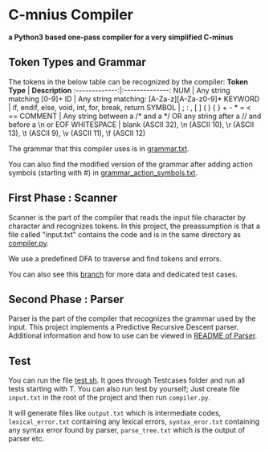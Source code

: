 # C-mnius Compiler

**a Python3 based one-pass compiler for a very simplified C-minus**

## Token Types and Grammar

The tokens in the below table can be recognized by the compiler:
**Token Type** | **Description**
:-------------:|:--------------:
NUM | Any string matching [0-9]+
ID | Any string matching: [A-Za-z][A-Za-z0-9]*
KEYWORD | if, endif, else, void, int, for, break, return
SYMBOL | ; : , [ ] ( ) { } + - * = < ==
COMMENT | Any string between a /* and a */ OR any string after a // and before a \n or EOF
WHITESPACE | blank (ASCII 32), \n (ASCII 10), \r (ASCII 13), \t (ASCII 9), \v (ASCII 11), \f (ASCII 12)

The grammar that this compiler uses is in [grammar.txt](https://github.com/hoseinaghaei/c-minus-compiler/blob/master/grammar/grammar.txt).

You can also find the modified version of the grammar after adding action symbols (starting with #) in [grammar_action_symbols.txt](https://github.com/hoseinaghaei/c-minus-compiler/blob/master/grammar/grammar_action_symbols.txt).

## First Phase : Scanner
Scanner is the part of the compiler that reads the input file character by character and recognizes tokens.
In this project, the preassumption is that a file called "input.txt" contains the code and is in the same directory as [compiler.py](https://github.com/hoseinaghaei/c-minus-compiler/blob/master/compiler.py). 

We use a predefined DFA to traverse and find tokens and errors.

You can also see this [branch](https://github.com/hoseinaghaei/c-minus-compiler/tree/phase01-scanner) for more data and dedicated test cases.
## Second Phase : Parser
Parser is the part of the compiler that recognizes the grammar used by the input.
This project implements a Predictive Recursive Descent parser. Additional information and how to use can be viewed in [README of Parser](https://github.com/hoseinaghaei/c-minus-compiler/blob/master/parser/README.md).

## Test
You can run the file [test.sh](https://github.com/hoseinaghaei/c-minus-compiler/blob/master/test.sh). It goes through Testcases folder and run all tests starting with T. You can also run test by yourself; Just create file `input.txt` in the root of the project and then run `compiler.py`.

It will generate files like `output.txt` which is intermediate codes, `lexical_error.txt` containing any lexical errors, `syntax_eror.txt` containing any syntax error found by parser, `parse_tree.txt` which is the output of parser etc.